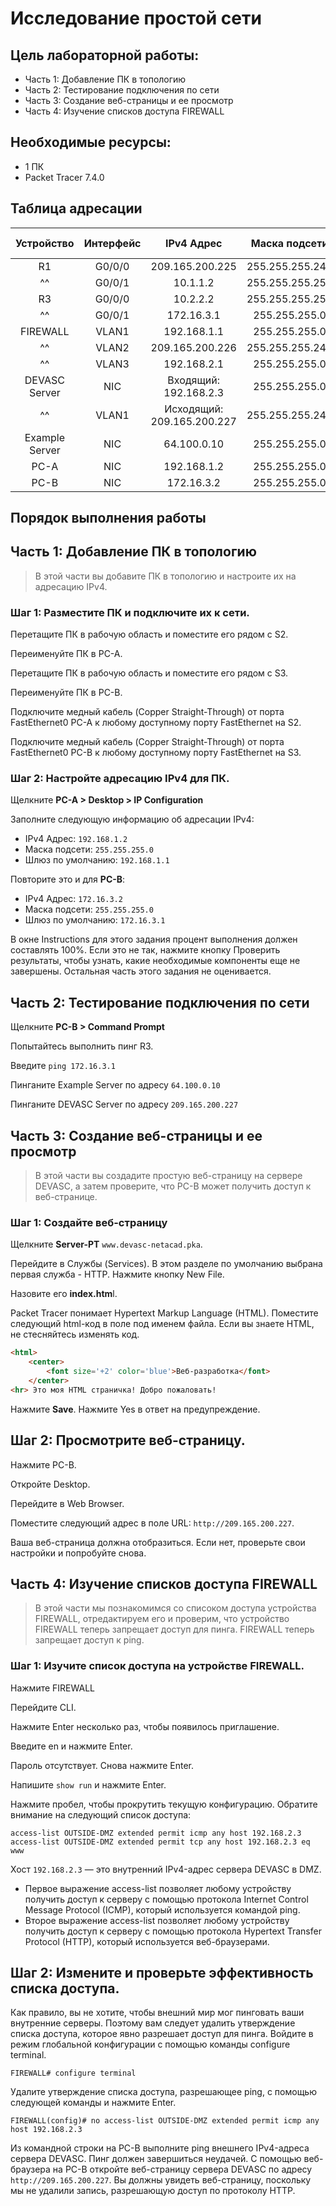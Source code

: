 # Исследование простой сети
## Цель лабораторной работы:
- Часть 1: Добавление ПК в топологию
- Часть 2: Тестирование подключения по сети
- Часть 3: Создание веб-страницы и ее просмотр
- Часть 4: Изучение списков доступа FIREWALL

## Необходимые ресурсы:
- 1 ПК
- Packet Tracer 7.4.0

## Таблица адресации
|Устройство|Интерфейс|IPv4 Адрес|Маска подсети|Шлюз по умолчанию|
|:---:|:---:|:---:|:---:|:---:|
|R1	   | G0/0/0	|209.165.200.225	|255.255.255.248|	нет сведений|
|^^    | G0/0/1	|10.1.1.2	        |255.255.255.252|^^             |
|R3	   | G0/0/0	|10.2.2.2	        |255.255.255.252|	нет сведений|
|^^    | G0/0/1	|172.16.3.1	        |255.255.255.0  |^^             |
|FIREWALL	|VLAN1|	192.168.1.1	   |255.255.255.0   |	нет сведений|
|^^         |VLAN2|	209.165.200.226|255.255.255.248 |^^             |
|^^         |VLAN3|	192.168.2.1	   |255.255.255.0   |^^             |
|DEVASC Server	|NIC	|Входящий: 192.168.2.3	    |255.255.255.0	|192.168.1.1|
|^^             |VLAN1	|Исходящий: 209.165.200.227	|255.255.255.248|209.165.200.225|
|Example Server	|NIC	|64.100.0.10	            |255.255.255.0	|64.100.0.1|
|PC-A	        |NIC	|192.168.1.2	            |255.255.255.0	|192.168.1.1|
|PC-B	        |NIC	|172.16.3.2	                |255.255.255.0	|172.16.3.1|

## Порядок выполнения работы
## Часть 1: Добавление ПК в топологию
> В этой части вы добавите ПК в топологию и настроите их на адресацию IPv4.

### Шаг 1: Разместите ПК и подключите их к сети.
Перетащите ПК в рабочую область и поместите его рядом с S2.

Переименуйте ПК в PC-A.

Перетащите ПК в рабочую область и поместите его рядом с S3.

Переименуйте ПК в PC-B.

Подключите медный кабель (Copper Straight-Through) от порта FastEthernet0 PC-A к любому доступному порту FastEthernet на S2.

Подключите медный кабель (Copper Straight-Through) от порта FastEthernet0 PC-B к любому доступному порту FastEthernet на S3.

### Шаг 2: Настройте адресацию IPv4 для ПК.
Щелкните **PC-A > Desktop > IP Configuration**

Заполните следующую информацию об адресации IPv4:
- IPv4 Адрес: `192.168.1.2` 
- Маска подсети: `255.255.255.0`
- Шлюз по умолчанию: `192.168.1.1`

Повторите это и для **PC-B**:
- IPv4 Адрес: `172.16.3.2` 
- Маска подсети: `255.255.255.0` 
- Шлюз по умолчанию: `172.16.3.1`

В окне Instructions для этого задания процент выполнения должен составлять 100%. Если это не так, нажмите кнопку
Проверить результаты, чтобы узнать, какие необходимые компоненты еще не завершены. Остальная часть этого задания не оценивается.

## Часть 2: Тестирование подключения по сети
Щелкните **PC-B > Command Prompt**

Попытайтесь выполнить пинг R3. 

Введите `ping 172.16.3.1`

Пинганите Example Server по адресу `64.100.0.10`

Пинганите DEVASC Server по адресу `209.165.200.227`

## Часть 3: Создание веб-страницы и ее просмотр
> В этой части вы создадите простую веб-страницу на сервере DEVASC, а затем проверите, что PC-B может получить доступ к веб-странице.

### Шаг 1: Создайте веб-страницу
Щелкните **Server-PT** `www.devasc-netacad.pka`.

Перейдите в Службы (Services). В этом разделе по умолчанию выбрана первая служба - HTTP. Нажмите кнопку New File.

Назовите его **index.htm**l.

Packet Tracer понимает Hypertext Markup Language (HTML). Поместите следующий html-код в поле под именем файла. Если вы знаете HTML, не стесняйтесь изменять код.

```html
<html>
    <center>
        <font size='+2' color='blue'>Веб-разработка</font>
    </center>
<hr> Это моя HTML страничка! Добро пожаловать!
```
Нажмите **Save**. Нажмите Yes в ответ на предупреждение.

## Шаг 2: Просмотрите веб-страницу.
Нажмите PC-B.

Откройте Desktop.

Перейдите в Web Browser.

Поместите следующий адрес в поле URL: `http://209.165.200.227`.

Ваша веб-страница должна отобразиться. Если нет, проверьте свои настройки и попробуйте снова.

## Часть 4: Изучение списков доступа FIREWALL
> В этой части мы познакомимся со списоком доступа устройства FIREWALL, отредактируем его и проверим, что устройство FIREWALL теперь запрещает доступ для пинга. FIREWALL теперь запрещает доступ к ping.

### Шаг 1: Изучите список доступа на устройстве FIREWALL.
Нажмите FIREWALL

Перейдите CLI. 

Нажмите Enter несколько раз, чтобы появилось приглашение.

Введите en и нажмите Enter.

Пароль отсутствует. Снова нажмите Enter.

Напишите `show run` и нажмите Enter.

Нажмите пробел, чтобы прокрутить текущую конфигурацию.
Обратите внимание на следующий список доступа:

```shell
access-list OUTSIDE-DMZ extended permit icmp any host 192.168.2.3
access-list OUTSIDE-DMZ extended permit tcp any host 192.168.2.3 eq www
```

Хост `192.168.2.3` — это внутренний IPv4-адрес сервера DEVASC в DMZ.
- Первое выражение access-list позволяет любому устройству получить доступ к серверу с помощью протокола Internet Control Message Protocol (ICMP), который используется командой ping.
- Второе выражение access-list позволяет любому устройству получить доступ к серверу с помощью протокола Hypertext Transfer Protocol (HTTP), который используется веб-браузерами.

## Шаг 2: Измените и проверьте эффективность списка доступа.
Как правило, вы не хотите, чтобы внешний мир мог пинговать ваши внутренние серверы. Поэтому вам следует удалить утверждение списка доступа, которое явно разрешает доступ для пинга.
Войдите в режим глобальной конфигурации с помощью команды configure terminal.
```shell
FIREWALL# configure terminal
```
Удалите утверждение списка доступа, разрешающее ping, с помощью следующей команды и нажмите Enter.
```shell
FIREWALL(config)# no access-list OUTSIDE-DMZ extended permit icmp any host 192.168.2.3
```
Из командной строки на PC-B выполните ping внешнего IPv4-адреса сервера DEVASC. Пинг должен завершиться неудачей.
С помощью веб-браузера на PC-B откройте веб-страницу сервера DEVASC по адресу `http://209.165.200.227`. Вы должны увидеть веб-страницу, поскольку мы не удалили запись, разрешающую доступ по протоколу HTTP.
